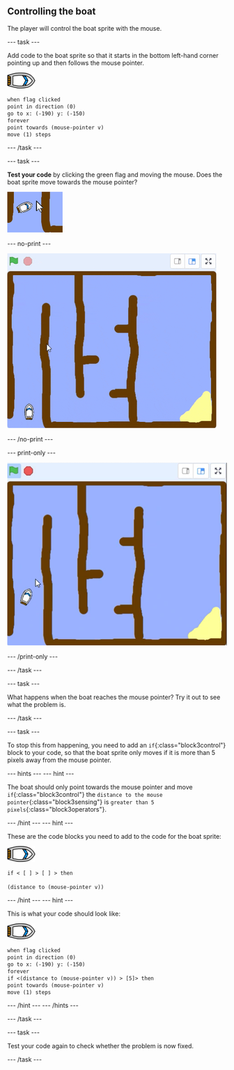 ## Controlling the boat

The player will control the boat sprite with the mouse.

--- task ---

Add code to the boat sprite so that it starts in the bottom left-hand corner pointing up and then follows the mouse pointer.

![boat-sprite](images/boat_resize.png)

```blocks3
when flag clicked
point in direction (0)
go to x: (-190) y: (-150)
forever
point towards (mouse-pointer v)
move (1) steps
```

--- /task ---

--- task ---

__Test your code__ by clicking the green flag and moving the mouse. Does the boat sprite move towards the mouse pointer?

 ![screenshot](images/boat-mouse.png)

--- no-print ---

 ![screenshot](images/boat-pointer-test-anim.gif)
 
--- /no-print ---

--- print-only ---

 ![screenshot](images/boat-pointer-test-anim.png)
 
--- /print-only ---

--- /task ---

--- task ---

What happens when the boat reaches the mouse pointer? Try it out to see what the problem is.

--- /task ---

--- task ---

To stop this from happening, you need to add an `if`{:class="block3control"} block to your code, so that the boat sprite only moves if it is more than 5 pixels away from the mouse pointer.

--- hints ---
--- hint ---

The boat should only point towards the mouse pointer and move `if`{:class="block3control"} the `distance to the mouse pointer`{:class="block3sensing"} is `greater than 5 pixels`{:class="block3operators"}.

--- /hint ---
--- hint ---

These are the code blocks you need to add to the code for the boat sprite:

![boat-sprite](images/boat_resize.png)

```blocks3
if < [ ] > [ ] > then

(distance to (mouse-pointer v))
```

--- /hint ---
--- hint ---

This is what your code should look like:

![boat-sprite](images/boat_resize.png)

```blocks3
when flag clicked
point in direction (0)
go to x: (-190) y: (-150)
forever
if <(distance to (mouse-pointer v)) > [5]> then
point towards (mouse-pointer v)
move (1) steps
```

--- /hint ---
--- /hints ---

--- /task ---

--- task ---

Test your code again to check whether the problem is now fixed.

--- /task ---

